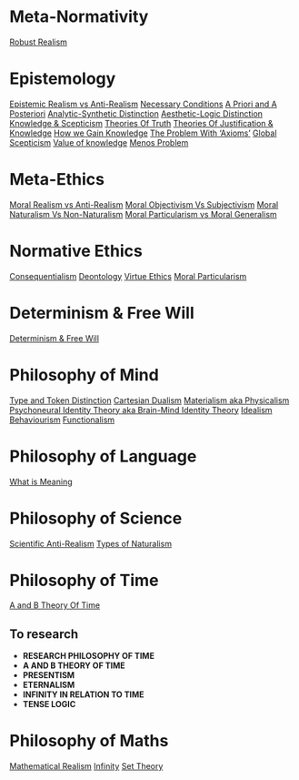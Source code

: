 # Meta-Normativity
[Robust Realism](Meta-Normativity/Robust%20Realism)
# Epistemology
[Epistemic Realism vs Anti-Realism](Epistemology/Epistemic%20Realism%20vs%20Anti-Realism)
[Necessary Conditions](Epistemology/Necessary%20Conditions)
[A Priori and A Posteriori](Epistemology/A%20Priori%20and%20A%20Posteriori)
[Analytic-Synthetic Distinction](Epistemology/Analytic-Synthetic%20Distinction)
[Aesthetic-Logic Distinction](Epistemology/Aesthetic-Logic%20Distinction)
[Knowledge & Scepticism](Epistemology/Knowledge%20&%20Scepticism)
[Theories Of Truth](Epistemology/Theories%20Of%20Truth)
[Theories Of Justification & Knowledge](Epistemology/Theories%20Of%20Justification%20&%20Knowledge)
[How we Gain Knowledge](Epistemology/How%20we%20Gain%20Knowledge)
[The Problem With ‘Axioms’](Epistemology/The%20Problem%20With%20‘Axioms’)
[Global Scepticism](Epistemology/Global%20Scepticism)
[Value of knowledge](Epistemology/Value%20of%20knowledge)
[Menos Problem](Epistemology/Menos%20Problem)
# Meta-Ethics
[Moral Realism vs Anti-Realism](Meta-Ethics/Moral%20Realism%20vs%20Anti-Realism)
[Moral Objectivism Vs Subjectivism](Meta-Ethics/Moral%20Objectivism%20Vs%20Subjectivism)
[Moral Naturalism Vs Non-Naturalism](Meta-Ethics/Moral%20Naturalism%20Vs%20Non-Naturalism)
[Moral Particularism vs Moral Generalism](Meta-Ethics/Moral%20Particularism%20vs%20Moral%20Generalism)
# Normative Ethics
[Consequentialism](Normative%20Ethics/Consequentialism)
[Deontology](Normative%20Ethics/Deontology)
[Virtue Ethics](Normative%20Ethics/Virtue%20Ethics)
[Moral Particularism](Normative%20Ethics/Moral%20Particularism)
# Determinism & Free Will
[Determinism & Free Will](Determinism%20&%20Free%20Will/Determinism%20&%20Free%20Will)
# Philosophy of Mind
[Type and Token Distinction](Philosophy%20of%20Mind/Type%20and%20Token%20Distinction)
[Cartesian Dualism](Philosophy%20of%20Mind/Cartesian%20Dualism)
[Materialism aka Physicalism](Philosophy%20of%20Mind/Materialism%20aka%20Physicalism)
[Psychoneural Identity Theory aka Brain-Mind Identity Theory](Philosophy%20of%20Mind/Psychoneural%20Identity%20Theory%20aka%20Brain-Mind%20Identity%20Theory)
[Idealism](Philosophy%20of%20Mind/Idealism)
[Behaviourism](Philosophy%20of%20Mind/Behaviourism)
[Functionalism](Philosophy%20of%20Mind/Functionalism)
# Philosophy of Language
[What is Meaning](Philosophy%20of%20Language/What%20is%20Meaning)
# Philosophy of Science
[Scientific Anti-Realism](Philosophy%20of%20Science/Scientific%20Anti-Realism)
[Types of Naturalism](Philosophy%20of%20Science/Types%20of%20Naturalism)
# Philosophy of Time
[A and B Theory Of Time](Philosophy%20of%20Time/A%20and%20B%20Theory%20Of%20Time)
## To research
- **RESEARCH PHILOSOPHY OF TIME**
- **A AND B THEORY OF TIME**
- **PRESENTISM**
- **ETERNALISM**
- **INFINITY IN RELATION TO TIME**
- **TENSE LOGIC**
# Philosophy of Maths
[Mathematical Realism](Philosophy%20of%20Maths/Mathematical%20Realism)
[Infinity](Philosophy%20of%20Maths/Infinity)
[Set Theory](Philosophy%20of%20Maths/Set%20Theory)
